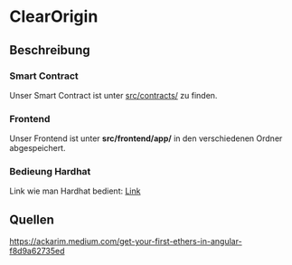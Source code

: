 # ClearOrigin 

## Beschreibung
### Smart Contract
Unser Smart Contract ist unter [src/contracts/](src/contracts/ClearOriginNetwork.sol) zu finden.
### Frontend
Unser Frontend ist unter __src/frontend/app/__ in den verschiedenen Ordner abgespeichert.

### Bedieung Hardhat
Link wie man Hardhat bedient: [Link](/src/README.md)

## Quellen
https://ackarim.medium.com/get-your-first-ethers-in-angular-f8d9a62735ed


